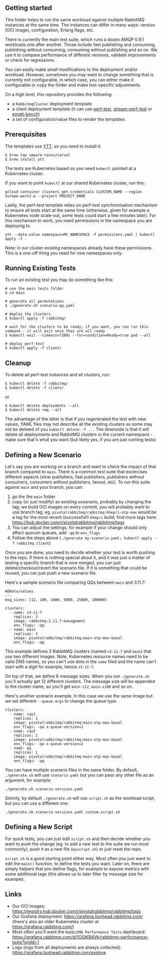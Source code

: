 ## Getting started

This folder helps to run the same workload against multiple RabbitMQ instances at the same time.
The instances can differ in many ways: version (OCI image), configuration, Erlang flags, etc.

There is currently the main test suite, which runs a dozen AMQP 0.9.1 workloads one after another.
Those include fast publishing and consuming, publishing without consuming, consuming without publishing
and so on. We use it to compare performance of different versions, validate improvements or check for regressions.

You can easily make small modifications to the deployment and/or workload. However, sometimes you may want
to change something that is currently not configurable, in which case, you can either make it configurable
or copy the folder and make test-specific adjustments.

On a high level, this repository provides the following:
* a `RabbitmqCluster` deployment template
* a client deployment template (it can use [perf-test](https://perftest.rabbitmq.com/), [stream-perf-test](https://rabbitmq.github.io/rabbitmq-stream-java-client/stable/htmlsingle/#the-performance-tool) or [emqtt-bench](https://github.com/emqx/emqtt-bench))
* a set of configuration/value files to render the templates

## Prerequisites

The templates use [YTT](https://carvel.dev/ytt/), so you need to install it:
```
$ brew tap vmware-tanzu/carvel
$ brew install ytt
```

The tests are Kubernetes based so you need `kubectl` pointed at a Kubernetes cluster.

If you want to point `kubectl` at our shared Kubernetes cluster, run this:
```
gcloud container clusters get-credentials CLUSTER_NAME --region europe-west2-a --project PROJECT_NAME
```

Lastly, the perf-test template relies on perf-test synchronisation mechanism to ensure all tests start at the same time
(otherwise, given for example a Kubernetes node scale-out, some tests could start a few minutes later). For this mechanism to work,
you need permissions in the namespace you are deploying to.
```
ytt --data-value namespace=MY_NAMESPACE -f permissions.yaml | kubectl apply -f -
```

Note: in our cluster existing namespaces already have these permissions. This is a one-off thing you need for new namespaces only.

## Running Existing Tests

To run an existing test you may do something like this:

```
# use the main tests folder
$ cd main

# generate all permutations
$ ./generate.sh scenario-qq.yaml

# deploy the clusters
$ kubectl apply -f rabbitmq/

# wait for the clusters to be ready; if you want, you can run this command - it will exit once they are all ready
$ kubectl wait --timeout=7200s --for=condition=Ready=true pod --all

# deploy perf-test
$ kubectl apply -f client/
```

## Cleanup

To delete all perf-test instances and all clusters, run:

```
$ kubectl delete -f rabbitmq/
$ kubectl delete -f client/
```

or
```
$ kubectl delete deployments --all
$ kubectl delete rmq --all
```

The advantage of the latter is that if you regenerated the test with new values, YAML files may not describe all the existing clusters so some may not be deleted of you `kubectl delete -f ...`
The downside is that it will delete all deployments and RabbitMQ clusters in the current namespace - make sure that's what you want (but likely yes, if you are just running tests)

## Defining a New Scenario

Let's say you are working on a branch and want to check the impact of that branch compared to `main`.
There is a common test suite that excercises different aspects (slow publishers, fast publishers,
publishers without consumers, consumers without publishers, fanout, etc). To run this suite against `main`
and your branch, you can:

1. go the the `main` folder
2. copy (or just modify) an existing sceanario, probably by changing the tag; we build OCI images on every commit,
   you will probably want to use branch tag, eg. `pivotalrabbitmq/rabbitmq:khepri-otp-max` would be a tag for the
   most recent (successful!) `khepri` build; find more tags here: https://hub.docker.com/r/pivotalrabbitmq/rabbitmq/tags
3. You can adjust the settings, for example if your change should only affect quorum queues, add `-qq` to `env_flags`
4. Follow the steps above (`./generate my-scenario.yaml; kubectl apply -f rabbitmq client`)

Once you are done, you need to decide whether your test is worth pushing to the repo. If there is nothing special about it,
and it was just a matter of testing a specific branch that is now merged, you can just delete/checkout/revert the scenario file.
If it is something that could be reused, you can just push a new scenario file.

Here's a sample scenario file comparing QQs between `main` and 3.11.7:
```
#@data/values
---
msg_sizes: [12, 100, 1000, 5000, 25000, 100000]

clusters:
  - name: v3-11-7
    replicas: 3
    image: rabbitmq:3.11.7-management
    env_flags: -qq
  - name: main
    replicas: 3
    image: pivotalrabbitmq/rabbitmq:main-otp-max-bazel
    env_flags: -qq
```

This example defines 2 RabbitMQ clusters (named `v3-11-7` and `main`) that use two different images.
Note, Kubernetes resource names need to be valid DNS names, so you can't use dots in the `name` filed and the name can't
start with a digit for example, hence `v3-11-7`.

On top of that, we define 6 message sizes. When you run `./generate.sh` you'll actually get 12 different clusters.
The message size will be appended to the cluster name, so you'll get `main-s12`, `main-s100` and so on.

Here's another scenario example. In this case we use the same image but we set different `--queue-args` to change the queue type.

```
clusters:
  - name: cqv1
    replicas: 1
    image: pivotalrabbitmq/rabbitmq:main-otp-max-bazel
    env_flags: -qa x-queue-version=1
  - name: cqv2
    replicas: 1
    image: pivotalrabbitmq/rabbitmq:main-otp-max-bazel
    env_flags: -qa x-queue-version=2
  - name: qq
    replicas: 1
    image: pivotalrabbitmq/rabbitmq:main-otp-max-bazel
    env_flags: -qq
```

You can have multiple scenario files in the same folder. By default, `./generate.sh` will use `scenario.yaml` but you can pass any other file as an argument,
for example:
```
./generate.sh scenario-versions.yaml
```

Simirily, by default `./generate.sh` will use `script.sh` as the workload script, but you can use a different one:
```
./generate.sh scenario-versions.yaml custom-script.sh
```

## Defining a New Script

For quick tests, you can just edit `script.sh` and then decide whether you want to push the change (eg. to add a new test
to the suite we run most commonly), push it as a new file (`myscript.sh`) or just reset the repo.

`script.sh` is a good starting point either way. Most often you just want to edit the `main()` function, to define the tests you want.
Later on, there are simply helpers that pre-define flags, for example to expose metrics with some additional tags (this allows us
to later filter by message size for example).

## Links

* Our OCI images: https://registry.hub.docker.com/r/pivotalrabbitmq/rabbitmq/tags
* Our Grafana deployment: https://grafana.lionhead.rabbitmq.com/ (there's also an older Kubernetes cluster at https://grafana.rabbitmq.com/)
* Most often you'll want the `RabbitMQ Performance Tests` dashboard: https://grafana.rabbitmq.com/d/1OSIKB4Vk/rabbitmq-performance-tests?orgId=1
* Logs (logs from all deployments are always collected): https://grafana.lionhead.rabbitmq.com/explore
